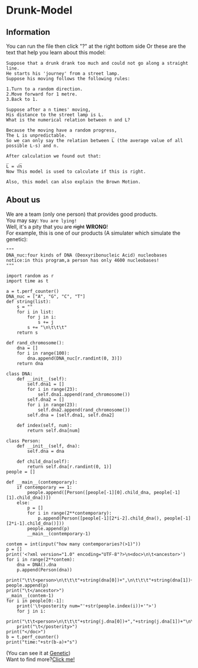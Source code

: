# Drunk-Model
## Information
You can run the file then click "?" at the right bottom side
Or these are the text that help you learn about this model:
```
Suppose that a drunk drank too much and could not go along a straight line.
He starts his 'journey' from a street lamp.
Suppose his moving follows the following rules:

1.Turn to a random direction.
2.Move forward for 1 metre.
3.Back to 1.

Suppose after a n times' moving,
His distance to the street lamp is L.
What is the numerical relation between n and L?

Because the moving have a random progress,
The L is unpredictable.                 _
So we can only say the relation between L (the average value of all possible L-s) and n.

After calculation we found out that:
_    _
L = √n
Now This model is used to calculate if this is right.

Also, this model can also explain the Brown Motion.
```


## About us
We are a team (only one person) that provides good products.  
You may say: `You are lying!`  
Well, it's a pity that you are ~~right~~ <b>WRONG</b>!  
For example, this is one of our products (A simulater which simulate the genetic):
```
"""
DNA_nuc:four kinds of DNA (Deoxyribonucleic Acid) nucleobases
notice:in this program,a person has only 4600 nucleobases!
"""

import random as r
import time as t

a = t.perf_counter()
DNA_nuc = ["A", "G", "C", "T"]
def string(list):
    s = ""
    for i in list:
        for j in i:
            s += j
        s += "\n\t\t\t"
    return s

def rand_chromosome():
    dna = []
    for i in range(100):
        dna.append(DNA_nuc[r.randint(0, 3)])
    return dna

class DNA:
    def __init__(self):
        self.dna1 = []
        for i in range(23):
            self.dna1.append(rand_chromosome())
        self.dna2 = []
        for i in range(23):
            self.dna2.append(rand_chromosome())
        self.dna = [self.dna1, self.dna2]

    def index(self, num):
        return self.dna[num]

class Person:
    def __init__(self, dna):
        self.dna = dna

    def child_dna(self):
        return self.dna[r.randint(0, 1)]
people = []

def __main__(contemporary):
    if contemporary == 1:
        people.append([Person([people[-1][0].child_dna, people[-1][1].child_dna])])
    else:
        p = []
        for i in range(2**contemporary):
            p.append(Person([people[-1][2*i-2].child_dna(), people[-1][2*i-1].child_dna()]))
        people.append(p)
        __main__(contemporary-1)

contem = int(input("how many contemporaries?(>1)"))
p = []
print('<?xml version="1.0" encoding="UTF-8"?>\n<doc>\n\t<ancestor>')
for i in range(2**contem):
    dna = DNA().dna
    p.append(Person(dna))
    print("\t\t<person>\n\t\t\t"+string(dna[0])+",\n\t\t\t"+string(dna[1])+"\n\t\t</person>")
people.append(p)
print("\t</ancestor>")
__main__(contem-1)
for i in people[0:-1]:
    print('\t<posterity num="'+str(people.index(i))+'">')
    for j in i:
        print("\t\t<person>\n\t\t\t"+string(j.dna[0])+","+string(j.dna[1])+"\n\t\t</person>")
    print("\t</posterity>")
print("</doc>")
b = t.perf_counter()
print("time:"+str(b-a)+"s")
```
(You can see it at <a href="https://github.com/BlueSilenceLiu/Genetic/tree/main">Genetic</a>)  
Want to find more?<a href="https://github.com/BlueSilenceLiu?tab=repositories">Click me!</a>
